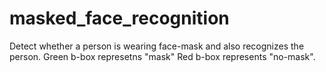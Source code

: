 # masked_face_recognition

Detect whether a person is wearing face-mask and also recognizes the person. Green b-box represetns "mask" Red b-box represents "no-mask".
